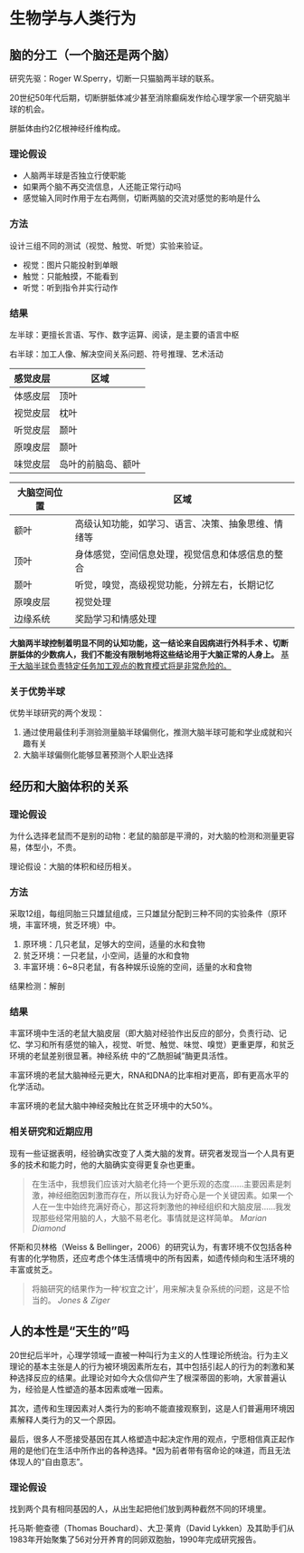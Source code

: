 # 生物学与人类行为

## 脑的分工（一个脑还是两个脑）

研究先驱：Roger W.Sperry，切断一只猫脑两半球的联系。

20世纪50年代后期，切断胼胝体减少甚至消除癫痫发作给心理学家一个研究脑半球的机会。

胼胝体由约2亿根神经纤维构成。

### 理论假设

- 人脑两半球是否独立行使职能
- 如果两个脑不再交流信息，人还能正常行动吗
- 感觉输入同时作用于左右两侧，切断两脑的交流对感觉的影响是什么

### 方法

设计三组不同的测试（视觉、触觉、听觉）实验来验证。

- 视觉：图片只能投射到单眼
- 触觉：只能触摸，不能看到
- 听觉：听到指令并实行动作

### 结果

左半球：更擅长言语、写作、数字运算、阅读，是主要的语言中枢

右半球：加工人像、解决空间关系问题、符号推理、艺术活动

| 感觉皮层 | 区域               |
| -------- | ------------------ |
| 体感皮层 | 顶叶               |
| 视觉皮层 | 枕叶               |
| 听觉皮层 | 颞叶               |
| 原嗅皮层 | 颞叶               |
| 味觉皮层 | 岛叶的前脑岛、额叶 |

| 大脑空间位置 | 区域                                               |
| ------------ | -------------------------------------------------- |
| 额叶         | 高级认知功能，如学习、语言、决策、抽象思维、情绪等 |
| 顶叶         | 身体感觉，空间信息处理，视觉信息和体感信息的整合   |
| 颞叶         | 听觉，嗅觉，高级视觉功能，分辨左右，长期记忆       |
| 原嗅皮层     | 视觉处理                                           |
| 边缘系统     | 奖励学习和情感处理                                 |

**大脑两半球控制着明显不同的认知功能，这一结论来自因病进行外科手术 、切断胼胝体的少数病人，我们不能没有限制地将这些结论用于大脑正常的人身上。** <u>基于大脑半球负责特定任务加工观点的教育模式将是非常危险的。</u>

### 关于优势半球

优势半球研究的两个发现：

1. 通过使用最佳利手测验测量脑半球偏侧化，推测大脑半球可能和学业成就和兴趣有关
2. 大脑半球偏侧化能够显著预测个人职业选择



## 经历和大脑体积的关系

### 理论假设

为什么选择老鼠而不是别的动物：老鼠的脑部是平滑的，对大脑的检测和测量更容易，体型小，不贵。

理论假设：大脑的体积和经历相关。

### 方法

采取12组，每组同胎三只雄鼠组成，三只雄鼠分配到三种不同的实验条件（原环境，丰富环境，贫乏环境）中。

1. 原环境：几只老鼠，足够大的空间，适量的水和食物
2. 贫乏环境：一只老鼠，小空间，适量的水和食物
3. 丰富环境：6~8只老鼠，有各种娱乐设施的空间，适量的水和食物

结果检测：解剖

### 结果

丰富环境中生活的老鼠大脑皮层（即大脑对经验作出反应的部分，负责行动、记忆、学习和所有感觉的输入，视觉、听觉、触觉、味觉、嗅觉）更重更厚，和贫乏环境的老鼠差别很显著。神经系统 中的“乙酰胆碱”酶更具活性。

丰富环境的老鼠大脑神经元更大，RNA和DNA的比率相对更高，即有更高水平的化学活动。

丰富环境的老鼠大脑中神经突触比在贫乏环境中的大50%。

### 相关研究和近期应用

现有一些证据表明，经验确实改变了人类大脑的发育。研究者发现当一个人具有更多的技术和能力时，他的大脑确实变得更复杂也更重。

> 在生活中，我想我们应该对大脑老化持一个更乐观的态度……主要因素是刺激，神经细胞因刺激而存在，所以我认为好奇心是一个关键因素。如果一个人在一生中始终充满好奇心，那这将刺激他的神经组织和大脑皮层……我发现那些经常用脑的人，大脑不易老化。事情就是这样简单。  *Marian Diamond*

怀斯和贝林格（Weiss & Bellinger，2006）的研究认为，有害环境不仅包括各种有害的化学物质，还应考虑个体生活情境中的所有因素，如遗传倾向和生活环境的丰富或贫乏。

> 将脑研究的结果作为一种‘权宜之计’，用来解决复杂系统的问题，这是不恰当的。  *Jones & Ziger*

## 人的本性是“天生的”吗

20世纪后半叶，心理学领域一直被一种叫行为主义的人性理论所统治。行为主义理论的基本主张是人的行为被环境因素所左右，其中包括引起人的行为的刺激和某种选择反应的结果。此理论对如今大众信仰产生了根深蒂固的影响，大家普遍认为，经验是人性塑造的基本因素或唯一因素。

其次，遗传和生理因素对人类行为的影响不能直接观察到，这是人们普遍用环境因素解释人类行为的又一个原因。

最后，很多人不愿接受基因在其人格塑造中起决定作用的观点，宁愿相信真正起作用的是他们在生活中所作出的各种选择。*因为前者带有宿命论的味道，而且无法体现人的“自由意志”。

### 理论假设

找到两个具有相同基因的人，从出生起把他们放到两种截然不同的环境里。

托马斯·鲍查德（Thomas Bouchard）、大卫·莱肯（David Lykken）及其助手们从1983年开始聚集了56对分开养育的同卵双胞胎，1990年完成研究报告。